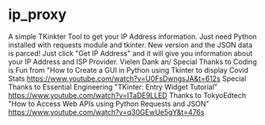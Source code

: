 # ip_proxy
A simple TKinkter Tool to get your IP Address information.
Just need Python installed with requests module and tkinter.
New version and the JSON data is parced!
Just click "Get IP Address" and it will give you information about your IP Address and ISP Provider.
Vielen Dank an/ Special Thanks to Coding is Fun from "How to Create a GUI in Python using Tkinter to display Covid Stats https://www.youtube.com/watch?v=U0FsDwngsJA&t=612s
Special Thanks to Essential Engineering "TKinter: Entry Widget Tutorial" https://www.youtube.com/watch?v=ITaDE9LLED
Thanks to TokyoEdtech "How to Access Web APIs using Python Requests and JSON" https://www.youtube.com/watch?v=q30GEwUe5gY&t=476s

